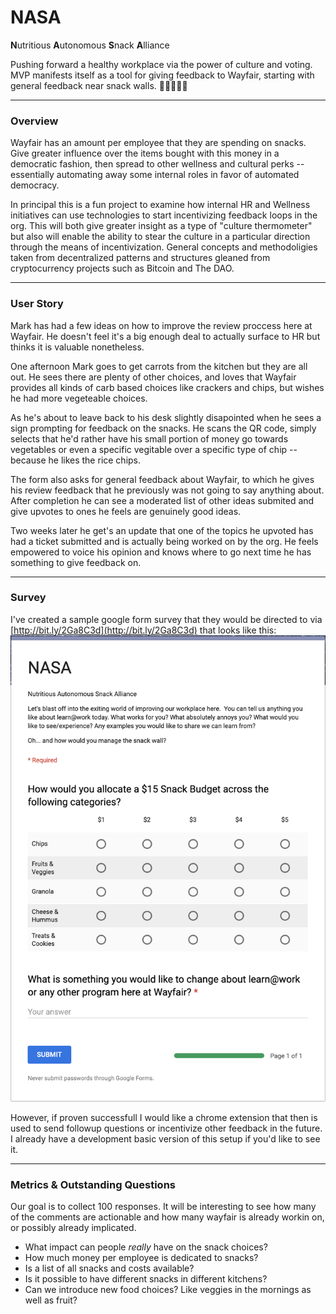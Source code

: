 # NASA
**N**utritious **A**utonomous 
**S**nack **A**lliance

Pushing forward a healthy workplace via the power of culture and voting.  MVP manifests itself as a tool for giving feedback to Wayfair, starting with general feedback near snack walls.
🌱🙇📣🙇🌱
 
---

### Overview
Wayfair has an amount per employee that they are spending on snacks.  Give greater influence over the items bought with this money in a democratic fashion, then spread to other wellness and cultural perks -- essentially automating away some internal roles in favor of automated democracy.

In principal this is a fun project to examine how internal HR and Wellness initiatives can use technologies to start incentivizing feedback loops in the org.  This will both give greater insight as a type of "culture thermometer" but also will enable the ability to stear the culture in a particular direction through the means of incentivization. General concepts and methodoligies taken from decentralized patterns and structures gleaned from cryptocurrency projects such as Bitcoin and The DAO.

---

### User Story
Mark has had a few ideas on how to improve the review proccess here at Wayfair.  He doesn't feel it's a big enough deal to actually surface to HR but thinks it is valuable nonetheless.

One afternoon Mark goes to get carrots from the kitchen but they are all out.  He sees there are plenty of other choices, and loves that Wayfair provides all kinds of carb based choices like crackers and chips, but wishes he had more vegeteable choices.

As he's about to leave back to his desk slightly disapointed when he sees a sign prompting for feedback on the snacks.  He scans the QR code, simply selects that he'd rather have his small portion of money go towards vegetables or even a specific vegitable over a specific type of chip -- because he likes the rice chips.  

The form also asks for general feedback about Wayfair, to which he gives his review feedback that he previously was not going to say anything about.  After completion he can see a moderated list of other ideas submited and give upvotes to ones he feels are genuinely good ideas.

Two weeks later he get's an update that one of the topics he upvoted has had a ticket submitted and is actually being worked on by the org.  He feels empowered to voice his opinion and knows where to go next time he has something to give feedback on.

---
### Survey
I've created a sample google form survey that they would be directed to via [http://bit.ly/2Ga8C3d](http://bit.ly/2Ga8C3d) that looks like this:
![Survey](images/survey-screenshot.png)

However, if proven successfull I would like a chrome extension that then is used to send followup questions or incentivize other feedback in the future.  I already have a development basic version of this setup if you'd like to see it.


---
### Metrics & Outstanding Questions
Our goal is to collect 100 responses.  It will be interesting to see how many of the comments are actionable and how many wayfair is already workin on, or possibly already implicated.

- What impact can people *really* have on the snack choices?
- How much money per employee is dedicated to snacks?
- Is a list of all snacks and costs available?
- Is it possible to have different snacks in different kitchens?
- Can we introduce new food choices?  Like veggies in the mornings as well as fruit?









